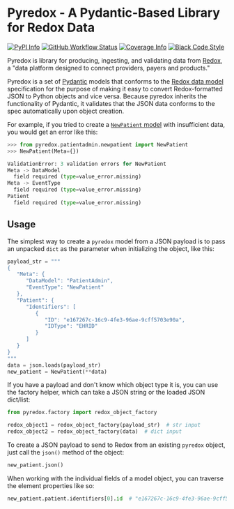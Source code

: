# Pyredox - A Pydantic-Based Library for Redox Data

[![PyPI Info](https://img.shields.io/pypi/v/pyredox.svg)](https://pypi.python.org/pypi/pyredox)
[![GitHub Workflow Status](https://img.shields.io/github/workflow/status/cedar-team/pyredox/main)](https://github.com/cedar-team/pyredox/actions)
[![Coverage Info](https://coveralls.io/repos/github/cedar-team/pyredox/badge.svg?branch=main)](https://coveralls.io/github/cedar-team/pyredox?branch=main)
[![Black Code Style](https://img.shields.io/badge/code%20style-black-000000.svg)](https://github.com/psf/black)

Pyredox is library for producing, ingesting, and validating data from [Redox], a
"data platform designed to connect providers, payers and products."

Pyredox is a set of [Pydantic] models that conforms to the [Redox data model]
specification for the purpose of making it easy to convert Redox-formatted JSON to
Python objects and vice versa. Because pyredox inherits the functionality of
Pydantic, it validates that the JSON data conforms to the spec automatically upon
object creation.

For example, if you tried to create a [`NewPatient`
model](https://developer.redoxengine.com/data-models/PatientAdmin.html#NewPatient) with
insufficient data, you would get an error like this:

```python
>>> from pyredox.patientadmin.newpatient import NewPatient
>>> NewPatient(Meta={})

ValidationError: 3 validation errors for NewPatient
Meta -> DataModel
  field required (type=value_error.missing)
Meta -> EventType
  field required (type=value_error.missing)
Patient
  field required (type=value_error.missing)
```


## Usage

The simplest way to create a `pyredox` model from a JSON payload is to pass an
unpacked `dict` as the parameter when initializing the object, like this:

```python
payload_str = """
{
   "Meta": {
      "DataModel": "PatientAdmin",
      "EventType": "NewPatient"
   },
   "Patient": {
      "Identifiers": [
         {
            "ID": "e167267c-16c9-4fe3-96ae-9cff5703e90a",
            "IDType": "EHRID"
         }
      ]
   }
}
"""
data = json.loads(payload_str)
new_patient = NewPatient(**data)
```

If you have a payload and don't know which object type it is, you can use the
factory helper, which can take a JSON string or the loaded JSON dict/list:

```python
from pyredox.factory import redox_object_factory

redox_object1 = redox_object_factory(payload_str)  # str input
redox_object2 = redox_object_factory(data)  # dict input
```

To create a JSON payload to send to Redox from an existing `pyredox` object, just
call the `json()` method of the object:

```python
new_patient.json()
```

When working with the individual fields of a model object, you can traverse the
element properties like so:

```python
new_patient.patient.identifiers[0].id  # "e167267c-16c9-4fe3-96ae-9cff5703e90a"
```


[Redox]: https://www.redoxengine.com/
[Redox data model]: https://developer.redoxengine.com/data-models/index.html
[Pydantic]: https://pydantic-docs.helpmanual.io/
